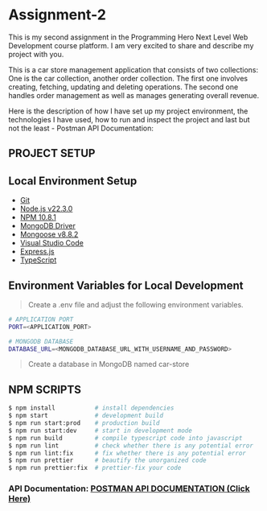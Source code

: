 # Assignment-2

This is my second assignment in the Programming Hero Next Level Web Development course platform. I am very excited to share and describe my project with you.

This is a car store management application that consists of two collections: One is the car collection, another order collection. The first one involves creating, fetching, updating and deleting operations. The second one handles order management as well as manages generating overall revenue.

Here is the description of how I have set up my project environment, the technologies I have used, how to run and inspect the project and last but not the least - Postman API Documentation:

## PROJECT SETUP

## Local Environment Setup

- [Git](https://git-scm.com/)
- [Node.js v22.3.0](https://nodejs.org/en/)
- [NPM 10.8.1](https://www.npmjs.com/)
- [MongoDB Driver](https://www.mongodb.com/)
- [Mongoose v8.8.2](https://mongoosejs.com/)
- [Visual Studio Code](https://code.visualstudio.com/)
- [Express.js](https://expressjs.com/)
- [TypeScript](https://www.typescriptlang.org/)

## Environment Variables for Local Development

> Create a .env file and adjust the following environment variables.

```bash
# APPLICATION PORT
PORT=<APPLICATION_PORT>

# MONGODB DATABASE
DATABASE_URL=<MONGODB_DATABASE_URL_WITH_USERNAME_AND_PASSWORD>
```

> Create a database in MongoDB named car-store

## NPM SCRIPTS

```bash
$ npm install           # install dependencies
$ npm start             # development build
$ npm run start:prod    # production build
$ npm run start:dev     # start in development mode
$ npm run build         # compile typescript code into javascript
$ npm run lint          # check whether there is any potential error
$ npm run lint:fix      # fix whether there is any potential error
$ npm run prettier      # beautify the unorganized code
$ npm run prettier:fix  # prettier-fix your code
```

### API Documentation: [POSTMAN API DOCUMENTATION (Click Here)](https://www.postman.com/winter-capsule-905954/public-work-space/documentation/lmm1qt1/car-store)
